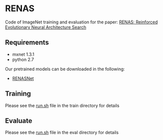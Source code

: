# RENAS
Code of ImageNet training and evaluation for the paper: [RENAS: Reinforced Evolutionary Neural Architecture Search](https://arxiv.org/abs/1808.00193)

## Requirements
* mxnet 1.3.1
* python 2.7

Our pretrained models can be downloaded in the following:

* [RENASNet](https://drive.google.com/file/d/1fGnvhfe_t0XQ2Ir1He0-soh414-qfG16/view?usp=sharing)

## Training
Please see the [run.sh](https://github.com/yukang2017/RENAS/blob/master/train/run.sh) file in the train directory for details


## Evaluate
Please see the [run.sh](https://github.com/yukang2017/RENAS/blob/master/eval/run.sh) file in the eval directory for details
